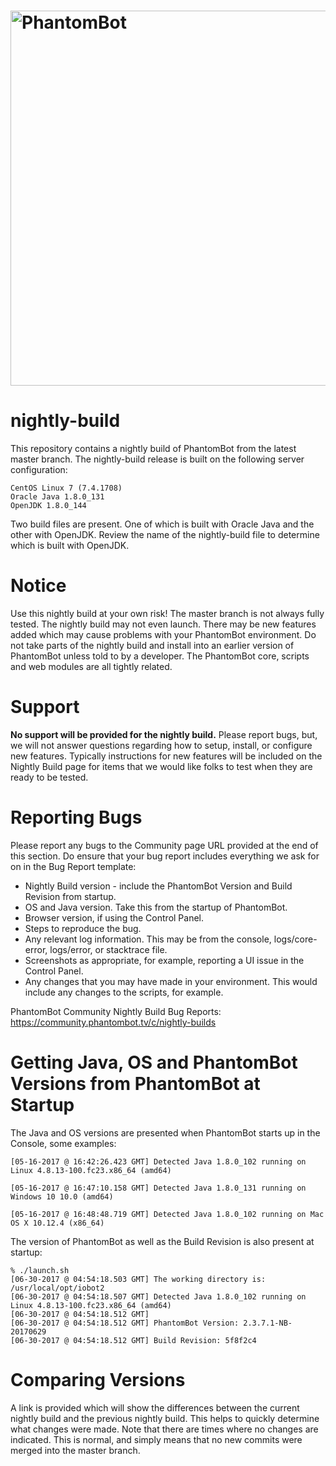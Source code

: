 # <img alt="PhantomBot" src="https://phantombot.tv/img/new-logo-dark-v2.png" width="600px"/>

# nightly-build
This repository contains a nightly build of PhantomBot from the latest master branch.  The nightly-build release is built on the following server configuration:

    CentOS Linux 7 (7.4.1708)
    Oracle Java 1.8.0_131
    OpenJDK 1.8.0_144
    
Two build files are present.  One of which is built with Oracle Java and the other with OpenJDK.  Review the name of the nightly-build file to determine which is built with OpenJDK.

# Notice
Use this nightly build at your own risk!  The master branch is not always fully tested.  The nightly build may not even launch.  There may be new features added which may cause problems with your PhantomBot environment.  Do not take parts of the nightly build and install into an earlier version of PhantomBot unless told to by a developer.  The PhantomBot core, scripts and web modules are all tightly related.

# Support
**No support will be provided for the nightly build.**  Please report bugs, but, we will not answer questions regarding how to setup, install, or configure new features.  Typically instructions for new features will be included on the Nightly Build page for items that we would like folks to test when they are ready to be tested.

# Reporting Bugs
Please report any bugs to the Community page URL provided at the end of this section. Do ensure that your bug report includes everything we ask for on in the Bug Report template:

* Nightly Build version - include the PhantomBot Version and Build Revision from startup.
* OS and Java version.  Take this from the startup of PhantomBot.
* Browser version, if using the Control Panel.
* Steps to reproduce the bug.
* Any relevant log information.  This may be from the console, logs/core-error, logs/error, or stacktrace file.
* Screenshots as appropriate, for example, reporting a UI issue in the Control Panel.
* Any changes that you may have made in your environment.  This would include any changes to the scripts, for example.

PhantomBot Community Nightly Build Bug Reports:       
https://community.phantombot.tv/c/nightly-builds

# Getting Java, OS and PhantomBot Versions from PhantomBot at Startup
The Java and OS versions are presented when PhantomBot starts up in the Console, some examples:
```
[05-16-2017 @ 16:42:26.423 GMT] Detected Java 1.8.0_102 running on Linux 4.8.13-100.fc23.x86_64 (amd64)

[05-16-2017 @ 16:47:10.158 GMT] Detected Java 1.8.0_131 running on Windows 10 10.0 (amd64)

[05-16-2017 @ 16:48:48.719 GMT] Detected Java 1.8.0_102 running on Mac OS X 10.12.4 (x86_64)
```

The version of PhantomBot as well as the Build Revision is also present at startup:
```
% ./launch.sh 
[06-30-2017 @ 04:54:18.503 GMT] The working directory is: /usr/local/opt/iobot2
[06-30-2017 @ 04:54:18.507 GMT] Detected Java 1.8.0_102 running on Linux 4.8.13-100.fc23.x86_64 (amd64)
[06-30-2017 @ 04:54:18.512 GMT] 
[06-30-2017 @ 04:54:18.512 GMT] PhantomBot Version: 2.3.7.1-NB-20170629
[06-30-2017 @ 04:54:18.512 GMT] Build Revision: 5f8f2c4
```

# Comparing Versions
A link is provided which will show the differences between the current nightly build and the previous nightly build.  This helps to quickly determine what changes were made.  Note that there are times where no changes are indicated.  This is normal, and simply means that no new commits were merged into the master branch.
